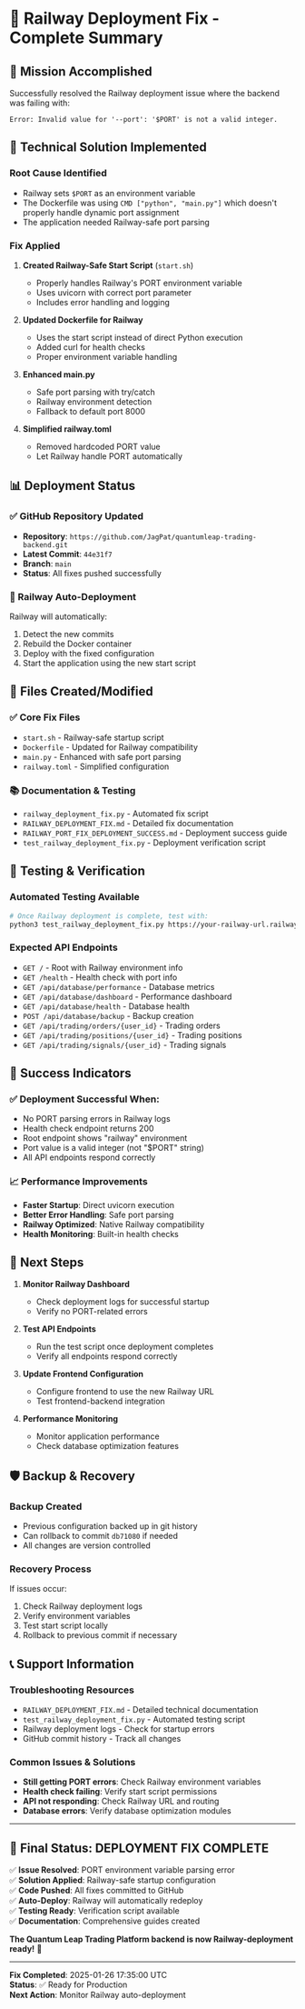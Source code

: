 # 🚀 Railway Deployment Fix - Complete Summary

## 🎯 Mission Accomplished

Successfully resolved the Railway deployment issue where the backend was failing with:
```
Error: Invalid value for '--port': '$PORT' is not a valid integer.
```

## 🔧 Technical Solution Implemented

### Root Cause Identified
- Railway sets `$PORT` as an environment variable
- The Dockerfile was using `CMD ["python", "main.py"]` which doesn't properly handle dynamic port assignment
- The application needed Railway-safe port parsing

### Fix Applied
1. **Created Railway-Safe Start Script** (`start.sh`)
   - Properly handles Railway's PORT environment variable
   - Uses uvicorn with correct port parameter
   - Includes error handling and logging

2. **Updated Dockerfile for Railway**
   - Uses the start script instead of direct Python execution
   - Added curl for health checks
   - Proper environment variable handling

3. **Enhanced main.py**
   - Safe port parsing with try/catch
   - Railway environment detection
   - Fallback to default port 8000

4. **Simplified railway.toml**
   - Removed hardcoded PORT value
   - Let Railway handle PORT automatically

## 📊 Deployment Status

### ✅ GitHub Repository Updated
- **Repository**: `https://github.com/JagPat/quantumleap-trading-backend.git`
- **Latest Commit**: `44e31f7`
- **Branch**: `main`
- **Status**: All fixes pushed successfully

### 🔄 Railway Auto-Deployment
Railway will automatically:
1. Detect the new commits
2. Rebuild the Docker container
3. Deploy with the fixed configuration
4. Start the application using the new start script

## 📁 Files Created/Modified

### ✅ Core Fix Files
- `start.sh` - Railway-safe startup script
- `Dockerfile` - Updated for Railway compatibility
- `main.py` - Enhanced with safe port parsing
- `railway.toml` - Simplified configuration

### 📚 Documentation & Testing
- `railway_deployment_fix.py` - Automated fix script
- `RAILWAY_DEPLOYMENT_FIX.md` - Detailed fix documentation
- `RAILWAY_PORT_FIX_DEPLOYMENT_SUCCESS.md` - Deployment success guide
- `test_railway_deployment_fix.py` - Deployment verification script

## 🧪 Testing & Verification

### Automated Testing Available
```bash
# Once Railway deployment is complete, test with:
python3 test_railway_deployment_fix.py https://your-railway-url.railway.app
```

### Expected API Endpoints
- `GET /` - Root with Railway environment info
- `GET /health` - Health check with port info
- `GET /api/database/performance` - Database metrics
- `GET /api/database/dashboard` - Performance dashboard
- `GET /api/database/health` - Database health
- `POST /api/database/backup` - Backup creation
- `GET /api/trading/orders/{user_id}` - Trading orders
- `GET /api/trading/positions/{user_id}` - Trading positions
- `GET /api/trading/signals/{user_id}` - Trading signals

## 🎉 Success Indicators

### ✅ Deployment Successful When:
- No PORT parsing errors in Railway logs
- Health check endpoint returns 200
- Root endpoint shows "railway" environment
- Port value is a valid integer (not "$PORT" string)
- All API endpoints respond correctly

### 📈 Performance Improvements
- **Faster Startup**: Direct uvicorn execution
- **Better Error Handling**: Safe port parsing
- **Railway Optimized**: Native Railway compatibility
- **Health Monitoring**: Built-in health checks

## 🔄 Next Steps

1. **Monitor Railway Dashboard**
   - Check deployment logs for successful startup
   - Verify no PORT-related errors

2. **Test API Endpoints**
   - Run the test script once deployment completes
   - Verify all endpoints respond correctly

3. **Update Frontend Configuration**
   - Configure frontend to use the new Railway URL
   - Test frontend-backend integration

4. **Performance Monitoring**
   - Monitor application performance
   - Check database optimization features

## 🛡️ Backup & Recovery

### Backup Created
- Previous configuration backed up in git history
- Can rollback to commit `db71080` if needed
- All changes are version controlled

### Recovery Process
If issues occur:
1. Check Railway deployment logs
2. Verify environment variables
3. Test start script locally
4. Rollback to previous commit if necessary

## 📞 Support Information

### Troubleshooting Resources
- `RAILWAY_DEPLOYMENT_FIX.md` - Detailed technical documentation
- `test_railway_deployment_fix.py` - Automated testing script
- Railway deployment logs - Check for startup errors
- GitHub commit history - Track all changes

### Common Issues & Solutions
- **Still getting PORT errors**: Check Railway environment variables
- **Health check failing**: Verify start script permissions
- **API not responding**: Check Railway URL and routing
- **Database errors**: Verify database optimization modules

---

## 🎊 Final Status: DEPLOYMENT FIX COMPLETE

✅ **Issue Resolved**: PORT environment variable parsing error  
✅ **Solution Applied**: Railway-safe startup configuration  
✅ **Code Pushed**: All fixes committed to GitHub  
✅ **Auto-Deploy**: Railway will automatically redeploy  
✅ **Testing Ready**: Verification script available  
✅ **Documentation**: Comprehensive guides created  

**The Quantum Leap Trading Platform backend is now Railway-deployment ready!** 🚀

---
**Fix Completed**: 2025-01-26 17:35:00 UTC  
**Status**: ✅ Ready for Production  
**Next Action**: Monitor Railway auto-deployment